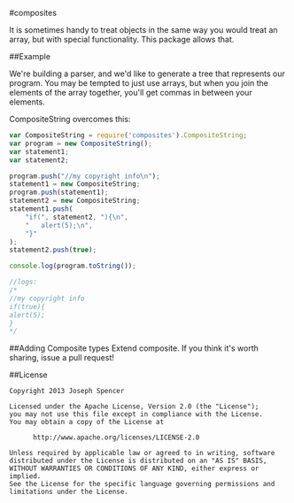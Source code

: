 #composites

It is sometimes handy to treat objects in the same way you would treat an array,
but with special functionality.  This package allows that.

##Example

We're building a parser, and we'd like to generate a tree that represents our
program.  You may be tempted to just use arrays, but when you join the elements
of the array together, you'll get commas in between your elements.

CompositeString overcomes this:

````javascript
var CompositeString = require('composites').CompositeString;
var program = new CompositeString();
var statement1;
var statement2;

program.push("//my copyright info\n");
statement1 = new CompositeString;
program.push(statement1);
statement2 = new CompositeString;
statement1.push(
    "if(", statement2, "){\n",
    "   alert(5);\n",
    "}"
);
statement2.push(true);

console.log(program.toString());

//logs:
/*
//my copyright info
if(true){
alert(5);
}
*/
````

##Adding Composite types
Extend composite.  If you think it's worth sharing, issue a pull request!

##License
```
Copyright 2013 Joseph Spencer

Licensed under the Apache License, Version 2.0 (the "License");
you may not use this file except in compliance with the License.
You may obtain a copy of the License at

      http://www.apache.org/licenses/LICENSE-2.0

Unless required by applicable law or agreed to in writing, software
distributed under the License is distributed on an "AS IS" BASIS,
WITHOUT WARRANTIES OR CONDITIONS OF ANY KIND, either express or implied.
See the License for the specific language governing permissions and
limitations under the License.
```